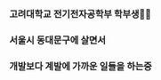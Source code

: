 <H3> 고려대학교 전기전자공학부 학부생🐯💡

<H3> 서울시 동대문구에 살면서
  
<H3> 개발보다 계발에 가까운 일들을 하는중
  
  
  
<!---
bankochoi/bankochoi is a ✨ special ✨ repository because its `README.md` (this file) appears on your GitHub profile.
You can click the Preview link to take a look at your changes.
--->
